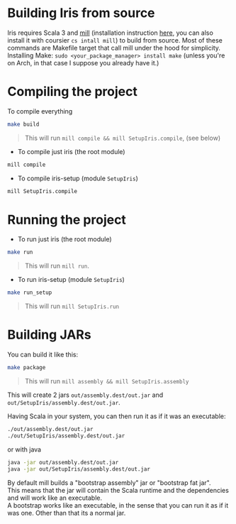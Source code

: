 # Building Iris from source

Iris requires Scala 3 and [mill](https://github.com/com-lihaoyi/mill) (installation instruction [here](https://mill-build.com/mill/Installation_IDE_Support.html#_bootstrap_scripts), you can also install it with coursier `cs intall mill`) to build from source. 
Most of these commands are Makefile target that call mill under the hood for simplicity. 
Installing Make: `sudo <your_package_manager> install make` (unless you're on Arch, in that case I suppose you already have it.)

# Compiling the project

To compile everything
```bash
make build
```
> This will run `mill compile && mill SetupIris.compile`, (see below)

- To compile just iris (the root module)

```bash
mill compile
```

- To compile iris-setup (module `SetupIris`)

```bash
mill SetupIris.compile
```

# Running the project

- To run just iris (the root module)

```bash
make run
```

> This will run `mill run`.

- To run iris-setup (module `SetupIris`)

```bash
make run_setup
```

> This will run `mill SetupIris.run`

# Building JARs

You can build it like this:

```bash
make package
```
> This will run `mill assembly && mill SetupIris.assembly`

This will create 2 jars `out/assembly.dest/out.jar` and `out/SetupIris/assembly.dest/out.jar`. 

Having Scala in your system, you can then run it as if it was an executable:

```bash
./out/assembly.dest/out.jar
./out/SetupIris/assembly.dest/out.jar
```

or with java 

```bash
java -jar out/assembly.dest/out.jar
java -jar out/SetupIris/assembly.dest/out.jar
```

By default mill builds a "bootstrap assembly" jar or "bootstrap fat jar".  
This means that the jar will contain the Scala runtime and the dependencies and will work like an executable.  
A bootstrap works like an executable, in the sense that you can run it as if it was one. Other than that its a normal jar.

